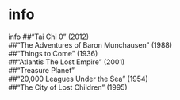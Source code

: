 # info
info
##“Tai Chi 0” (2012)<br>
 ##“The Adventures of Baron Munchausen” (1988)<br> ##“Things to Come” (1936) <br> ##“Atlantis The Lost Empire” (2001) <br>##“Treasure Planet” <br> ##“20,000 Leagues Under the Sea” (1954) <br> ##“The City of Lost Children” (1995)
